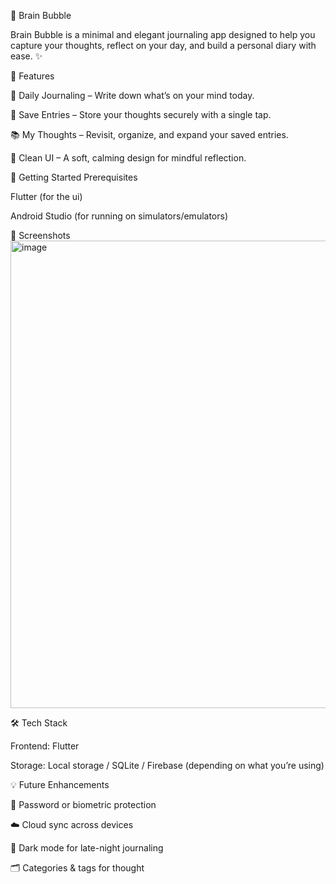 🧠 Brain Bubble

Brain Bubble is a minimal and elegant journaling app designed to help you capture your thoughts, reflect on your day, and build a personal diary with ease. ✨

🌟 Features

📝 Daily Journaling – Write down what’s on your mind today.

💾 Save Entries – Store your thoughts securely with a single tap.

📚 My Thoughts – Revisit, organize, and expand your saved entries.

🎨 Clean UI – A soft, calming design for mindful reflection.

🚀 Getting Started
Prerequisites

Flutter (for the ui)

Android Studio (for running on simulators/emulators)

📱 Screenshots
<img width="1033" height="748" alt="image" src="https://github.com/user-attachments/assets/0104a500-4689-46ba-b68f-244bdc033cf4" />


	
	
🛠️ Tech Stack

Frontend: Flutter

Storage: Local storage / SQLite / Firebase (depending on what you’re using)

💡 Future Enhancements

🔐 Password or biometric protection

☁️ Cloud sync across devices

🌙 Dark mode for late-night journaling

🗂️ Categories & tags for thought
